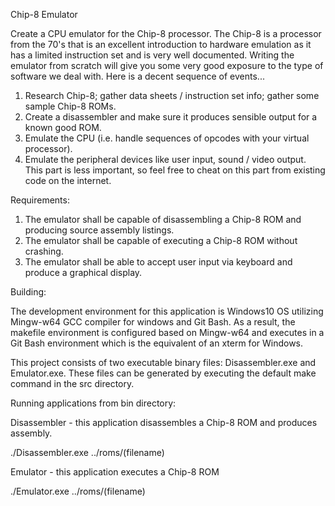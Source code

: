 Chip-8 Emulator

Create a CPU emulator for the Chip-8 processor. The Chip-8 is a processor from the 70's that is an excellent introduction to hardware emulation as it has a limited instruction set and is very well documented. Writing the emulator from scratch will give you some very good exposure to the type of software we deal with. Here is a decent sequence of events...

1. Research Chip-8; gather data sheets / instruction set info; gather some sample Chip-8 ROMs.
2. Create a disassembler and make sure it produces sensible output for a known good ROM.
3. Emulate the CPU (i.e. handle sequences of opcodes with your virtual processor).
4. Emulate the peripheral devices like user input, sound / video output. This part is less important, so feel free to cheat on this part from existing code on the internet.

Requirements:

1. The emulator shall be capable of disassembling a Chip-8 ROM and producing source assembly listings.
2. The emulator shall be capable of executing a Chip-8 ROM without crashing.
3. The emulator shall be able to accept user input via keyboard and produce a graphical display.

Building:

The development environment for this application is Windows10 OS utilizing Mingw-w64 GCC compiler for windows and Git Bash.  As a result, the makefile environment is configured based on Mingw-w64 and executes in a Git Bash environment which is the equivalent of an xterm for Windows.  

This project consists of two executable binary files: Disassembler.exe and Emulator.exe.  These files can be generated by executing the default make command in the src directory.

Running applications from bin directory:

Disassembler - this application disassembles a Chip-8 ROM and produces assembly.

./Disassembler.exe ../roms/(filename)
  
Emulator - this application executes a Chip-8 ROM

./Emulator.exe ../roms/(filename)
